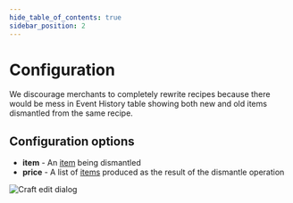 ```yaml
---
hide_table_of_contents: true
sidebar_position: 2
---
```


# Configuration

We discourage merchants to completely rewrite recipes because there would be mess in Event History table showing both
new and old items dismantled from the same recipe.

## Configuration options

- **item** - An [item](/admin/miscellaneous/asset/) being dismantled
- **price** - A list of [items](/admin/miscellaneous/asset/) produced as the result of the dismantle operation

![Craft edit dialog](/img/admin/mechanics-simple/recipes/dismantle/dismantle_edit_dialog.png)

